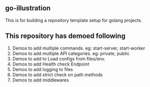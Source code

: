 ## go-illustration

This is for building a repository template setup for golang projects.

## This repository has demoed following

1. Demos to add multiple commands. eg: start-server, start-worker
2. Demos to add multiple API categories. eg: private, public
3. Demos to add to Load configs from files/env.
4. Demos to add Health check Endpoint
5. Demos to add logging to files
6. Demos to add strict check on path methods
7. Demos to add middlewares

